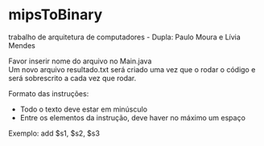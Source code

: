 # mipsToBinary
trabalho de arquitetura de computadores - Dupla: Paulo Moura e Lívia Mendes

Favor inserir nome do arquivo no Main.java </br>
Um novo arquivo resultado.txt será criado uma vez que o rodar o código e será sobrescrito a cada vez que rodar.

Formato das instruções:
<ul>
  <li>Todo o texto deve estar em minúsculo</li>
  <li>Entre os elementos da instrução, deve haver no máximo um espaço</li>
</ul>

Exemplo: add $s1, $s2, $s3
